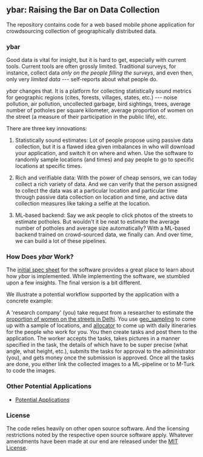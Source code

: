 ## ybar: Raising the Bar on Data Collection

The repository contains code for a web based mobile phone application for crowdsourcing collection of geographically distributed data. 

### ybar

Good data is vital for insight, but it is hard to get, especially with current tools. Current tools are often grossly limited. Traditional surveys, for instance, collect data *only on the people filling the surveys*, and even then, only very *limited data* --- self-reports about what people do.

*ybar* changes that. It is a platform for collecting statistically sound metrics for geographic regions (cites, forests, villages, states, etc.) --- noise pollution, air pollution, uncollected garbage, bird sightings, trees, average number of potholes per square kilometer, average proportion of women on the street (a measure of their participation in the public life), etc. 

There are three key innovations:

1. Statistically sound estimates: Lot of people propose using passive data collection, but it is a flawed idea given imbalances in who will download your application, and switch it on where and when. Use the software to randomly sample locations (and times) and pay people to go to specific locations at specific times.

2. Rich and verifiable data: With the power of cheap sensors, we can today collect a rich variety of data. And we can verify that the person assigned to collect the data was at a particular location and particular time through passive data collection on location and time, and active data collection measures like taking a selfie at the location.

3. ML-based backend: Say we ask people to click photos of the streets to estimate potholes. But wouldn't it be neat to estimate the average number of potholes and average size automatically? With a ML-based backend trained on crowd-sourced data, we finally can. And over time, we can build a lot of these pipelines.

### How Does *ybar* Work?

The [initial spec sheet](ybar.pdf) for the software provides a great place to learn about how *ybar* is implemented. While implementing the software, we stumbled upon a few insights. The final version is a bit different. 

We illustrate a potential workflow supported by the application with a concrete example:

A 'research company' (you) take request from a researcher to estimate the [proportion of women on the streets in Delhi](https://github.com/geosensing/women-count). You use [geo_sampling](https://github.com/geosensing/geo_sampling) to come up with a sample of locations, and [allocator](https://github.com/geosensing/allocator) to come up with daily itineraries for the people who work for you. You then create tasks and post them to the application. The worker accepts the tasks, takes pictures in a manner specified in the task, the details of which have to be super precise (what angle, what height, etc.), submits the tasks for approval to the administrator (you), and gets money once the submission is approved. Once all the tasks are done, you either link the collected images to a ML-pipeline or to M-Turk to code the images.

### Other Potential Applications

- [Potential Applications](potential_applications.md)

### License

The code relies heavily on other open source software. And the licensing restrictions noted by the respective open source software apply. Whatever amendments have been made at our end are released under the [MIT License](https://opensource.org/licenses/MIT). 
